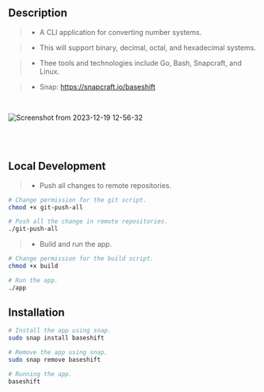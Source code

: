 ## Description
> - A CLI application for converting number systems.

> - This will support binary, decimal, octal, and hexadecimal systems.

> - Thee tools and technologies include Go, Bash, Snapcraft, and Linux.

> - Snap: https://snapcraft.io/baseshift

<br />

![Screenshot from 2023-12-19 12-56-32](https://github.com/kentlouisetonino/baseshift/assets/69438999/c5a24bba-9893-4f70-84ad-4a1082e1406f)

<br />
<br />



## Local Development
> - Push all changes to remote repositories.
```bash
# Change permission for the git script.
chmod +x git-push-all

# Push all the change in remote repositories.
./git-push-all
```

> - Build and run the app.

```bash
# Change permission for the build script.
chmod +x build

# Run the app.
./app
```

## Installation
```bash
# Install the app using snap.
sudo snap install baseshift

# Remove the app using snap.
sudo snap remove baseshift

# Running the app.
baseshift
```

